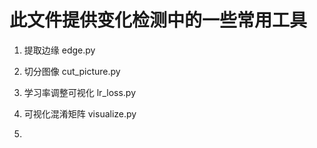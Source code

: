 # 此文件提供变化检测中的一些常用工具
1. 提取边缘 edge.py

2. 切分图像 cut_picture.py

3. 学习率调整可视化 lr_loss.py

4. 可视化混淆矩阵 visualize.py

5.
